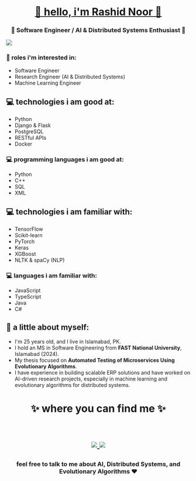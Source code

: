 <h1 align="center"> <a  href="https://rashidnoor42.github.io/" target="_blank" >🤩 hello, i'm Rashid Noor 🤩 </a></h1>
<h3 align="center">🚀 Software Engineer / AI & Distributed Systems Enthusiast 🚀</h3>

<img src="https://yata-apix-a9caea66-ad78-425f-aa08-e292558ebb65.lss.locawebcorp.com.br/b7c7dbff38ae4f419c94ce8d2254b9d9.png"> 

### :office: roles i'm interested in:
- Software Engineer
- Research Engineer (AI & Distributed Systems)
- Machine Learning Engineer

## 💻 technologies i am good at:
- Python
- Django & Flask
- PostgreSQL
- RESTful APIs
- Docker

### 💻 programming languages i am good at:
- Python
- C++
- SQL
- XML

## 💻 technologies i am familiar with:
- TensorFlow
- Scikit-learn
- PyTorch
- Keras
- XGBoost
- NLTK & spaCy (NLP)

### 💻 languages i am familiar with:
- JavaScript
- TypeScript
- Java
- C#

## 👧 a little about myself:
- I'm 25 years old, and I live in Islamabad, PK.
- I hold an MS in Software Engineering from **FAST National University**, Islamabad (2024).
- My thesis focused on **Automated Testing of Microservices Using Evolutionary Algorithms**.
- I have experience in building scalable ERP solutions and have worked on AI-driven research projects, especially in machine learning and evolutionary algorithms for distributed systems.



<h1 align="center">
✨ where you can find me ✨
  
  <p align="center"><br/>
   <a href="https://www.linkedin.com/in/rashid-noor-b25962154">
    <img src="https://img.shields.io/badge/linkedin-Rashid--Noor-blue">
  </a>
  <a href="https://github.com/rashidnoor42">
    <img src="https://img.shields.io/badge/github-Rashid--Noor42-black">
  </a>
</p>
</h1>

<h3 align="center"><strong> feel free to talk to me about AI, Distributed Systems, and Evolutionary Algorithms ❤ </strong> </h3>
